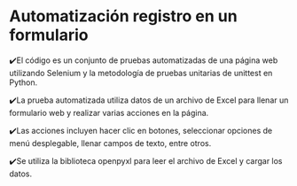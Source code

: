 # Automatización registro en un formulario

✔️El código es un conjunto de pruebas automatizadas de una página web utilizando Selenium y la metodología de pruebas unitarias de unittest en Python.

✔️La prueba automatizada utiliza datos de un archivo de Excel para llenar un formulario web y realizar varias acciones en la página.

✔️Las acciones incluyen hacer clic en botones, seleccionar opciones de menú desplegable, llenar campos de texto, entre otros.

✔️Se utiliza la biblioteca openpyxl para leer el archivo de Excel y cargar los datos.

